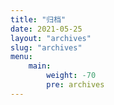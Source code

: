 ```yaml
---
title: "归档"
date: 2021-05-25
layout: "archives"
slug: "archives"
menu:
    main:
        weight: -70
        pre: archives
---
```

